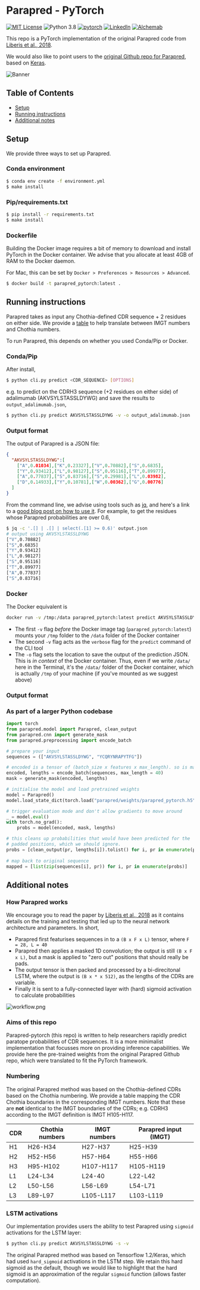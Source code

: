 # Parapred - PyTorch

[![MIT License](https://img.shields.io/static/v1?label=license&message=MIT&color=green&style=flat-square)](https://opensource.org/licenses/MIT)
![Python 3.8](https://img.shields.io/static/v1?label=python&message=3.8&color=blue&style=flat-square)
[![pytorch](https://img.shields.io/static/v1?label=pytorch&message=1.7.0&color=blue&style=flat-square)](https://pytorch.org/)
[![LinkedIn](https://img.shields.io/badge/LinkedIn-blue?style=flat&logo=linkedin&labelColor=blue)](https://www.linkedin.com/company/alchemab-therapeutics-ltd/)
[![Alchemab](https://img.shields.io/twitter/follow/alchemabtx?style=social)](https://twitter.com/alchemabtx)


This repo is a PyTorch implementation of the original Parapred code from [Liberis
et al., 2018](https://academic.oup.com/bioinformatics/article/34/17/2944/4972995). 

We would also like to point users to the [original Github repo for Parapred](https://github.com/eliberis/parapred),
based on [Keras](https://keras.io/).

![Banner](banner.png)

## Table of Contents
* [Setup](#setup)
* [Running instructions](#running-instructions)
* [Additional notes](#additional-notes)

## Setup

We provide three ways to set up Parapred.

### Conda environment
```bash
$ conda env create -f environment.yml
$ make install
```

### Pip/requirements.txt
```bash
$ pip install -r requirements.txt
$ make install
```

### Dockerfile
Building the Docker image requires a bit of memory to download and install PyTorch in the Docker container.
We advise that you allocate at least 4GB of RAM to the Docker daemon.

For Mac, this can be set by `Docker > Preferences > Resources > Advanced`. 

```bash
$ docker build -t parapred_pytorch:latest .
```

## Running instructions

Parapred takes as input any Chothia-defined CDR sequence + 2 residues on either side. We provide a [table](#numbering)
to help translate between IMGT numbers and Chothia numbers.

To run Parapred, this depends on whether you used Conda/Pip or Docker.

### Conda/Pip
After install,
```bash
$ python cli.py predict <CDR_SEQUENCE> [OPTIONS]
```

e.g. to predict on the CDRH3 sequence (+2 residues on either side) of
adalimumab (AKVSYLSTASSLDYWG) and save the results to `output_adalimumab.json`,
```bash
$ python cli.py predict AKVSYLSTASSLDYWG -v -o output_adalimumab.json
```

### Output format
The output of Parapred is a JSON file:
```json
{
  "AKVSYLSTASSLDYWG":[
    ["A",0.01034],["K",0.23327],["V",0.70882],["S",0.6835],
    ["Y",0.93412],["L",0.98127],["S",0.95116],["T",0.89977],
    ["A",0.77837],["S",0.83716],["S",0.29981],["L",0.03982],
    ["D",0.14933],["Y",0.10781],["W",0.00362],["G",0.00776]
  ]
}
```

From the command line, we advise using tools such as [jq](https://stedolan.github.io/jq/), and here's a link
to a [good blog post on how to use it](https://clarewest.github.io/blog/post/handling-json-data-with-jq/). For
example, to get the residues whose Parapred probabilities are over 0.6,

```bash
$ jq -c '.[] | .[] | select(.[1] >= 0.6)' output.json
# output using AKVSYLSTASSLDYWG
["V",0.70882]
["S",0.6835]
["Y",0.93412]
["L",0.98127]
["S",0.95116]
["T",0.89977]
["A",0.77837]
["S",0.83716]
``` 
 

### Docker
The Docker equivalent is
```bash
docker run -v /tmp:/data parapred_pytorch:latest predict AKVSYLSTASSLDYWG -v -o /data/output_adalimumab.json
```
* The first `-v` flag _before_ the Docker image tag (`parapred_pytorch:latest`) mounts your `/tmp` folder to the `/data`
folder of the Docker container
* The second `-v` flag acts as the `verbose` flag for the `predict` command of the CLI tool
* The `-o` flag sets the location to save the output of the prediction JSON. This is _in context_ of the Docker
container. Thus, even if we write `/data/` here in the Terminal, it's the `/data/` folder of the Docker container,
which is actually `/tmp` of your machine (if you've mounted as we suggest above)

### Output format  

### As part of a larger Python codebase
```python
import torch
from parapred.model import Parapred, clean_output
from parapred.cnn import generate_mask
from parapred.preprocessing import encode_batch

# prepare your input
sequences = (["AKVSYLSTASSLDYWG", "YCQRYNRAPYTFG"])

# encoded is a tensor of (batch_size x features x max_length). so is mask.
encoded, lengths = encode_batch(sequences, max_length = 40)
mask = generate_mask(encoded, lengths)

# initialise the model and load pretrained weights
model = Parapred()
model.load_state_dict(torch.load("parapred/weights/parapred_pytorch.h5"))

# trigger evaluation mode and don't allow gradients to move around
_ = model.eval()
with torch.no_grad():
    probs = model(encoded, mask, lengths)

# this cleans up probabilities that would have been predicted for the
# padded positions, which we should ignore.
probs = [clean_output(pr, lengths[i]).tolist() for i, pr in enumerate(probs)]
 
# map back to original sequence
mapped = [list(zip(sequences[i], pr)) for i, pr in enumerate(probs)]
```


## Additional notes

### How Parapred works
We encourage you to read the paper by [Liberis
et al., 2018](https://academic.oup.com/bioinformatics/article/34/17/2944/4972995) as it contains details on
the training and testing that led up to the neural network architecture and parameters. In short, 
* Parapred first featurises sequences in to a `(B x F x L)` tensor, where `F = 28, L = 40`
* Parapred then applies a masked 1D convolution; the output is still `(B x F x L)`, but a mask is applied to
"zero out" positions that should really be pads.
* The output tensor is then packed and processed by a bi-direcitonal LSTM, where the output is
`(B x * x 512)`, as the lengths of the CDRs are variable.
* Finally it is sent to a fully-connected layer with (hard) sigmoid activation to calculate probabilities

![workflow.png](workflow.png)

### Aims of this repo
Parapred-pytorch (this repo) is written to help researchers rapidly predict paratope probabilities of CDR sequences. It
is a more minimalist implementation that focusses more on providing inference capabilities. We provide here the
pre-trained weights from the original Parapred Github repo, which were translated to fit the PyTorch framework.

### Numbering
The original Parapred method was based on the Chothia-defined CDRs based on the Chothia numbering. We provide a table
mapping the CDR Chothia boundaries in the corresponding IMGT numbers. Note that these are **not** identical to the IMGT
boundaries of the CDRs; e.g. CDRH3 according to the IMGT definition is IMGT H105-H117.

| CDR | Chothia numbers | IMGT numbers | Parapred input (IMGT) | 
| --- | --------------- | ------------ | --------------- |
| H1  |  H26-H34        | H27-H37 | H25-H39 | 
| H2  |  H52-H56        | H57-H64 | H55-H66 |
| H3  |  H95-H102       | H107-H117 | H105-H119 |
| L1  |  L24-L34        | L24-40 | L22-L42 |
| L2  |  L50-L56        | L56-L69 | L54-L71 |
| L3  |  L89-L97 | L105-L117| L103-L119 |

### LSTM activations
Our implementation provides users the ability to test Parapred using `sigmoid` activations for the
LSTM layer:

```bash
$ python cli.py predict AKVSYLSTASSLDYWG -s -v
``` 

The original Parapred method was based on Tensorflow 1.2/Keras, which had used `hard_sigmoid`
activations in the LSTM step. We retain this hard sigmoid as the default, though we would like to highlight
that the hard sigmoid is an approximation of the regular `sigmoid` function (allows faster computation).  